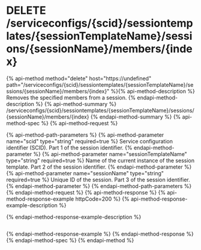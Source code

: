# DELETE /serviceconfigs/{scid}/sessiontemplates/{sessionTemplateName}/sessions/{sessionName}/members/{index}

{% api-method method="delete" host="https://undefined" path="/serviceconfigs/{scid}/sessiontemplates/{sessionTemplateName}/sessions/{sessionName}/members/{index}" %}{% api-method-description %}
Removes the specified members from a session.
{% endapi-method-description %}
{% api-method-summary %}
/serviceconfigs/{scid}/sessiontemplates/{sessionTemplateName}/sessions/{sessionName}/members/{index}
{% endapi-method-summary %}
{% api-method-spec %}
{% api-method-request %}

{% api-method-path-parameters %}
{% api-method-parameter name="scid" type="string" required=true %}
Service configuration identifier (SCID). Part 1 of the session identifier.
{% endapi-method-parameter %}
{% api-method-parameter name="sessionTemplateName" type="string" required=true %}
Name of the current instance of the session template. Part 2 of the session identifier.
{% endapi-method-parameter %}
{% api-method-parameter name="sessionName" type="string" required=true %}
Unique ID of the session. Part 3 of the session identifier.
{% endapi-method-parameter %}
{% endapi-method-path-parameters %}
{% endapi-method-request %}
{% api-method-response %}
{% api-method-response-example httpCode=200 %}
{% api-method-response-example-description %}

{% endapi-method-response-example-description %}

```text
```
{% endapi-method-response-example %}
{% endapi-method-response %}
{% endapi-method-spec %}
{% endapi-method %}
